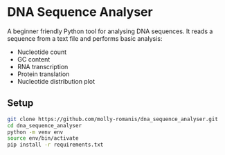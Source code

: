 # DNA Sequence Analyser

A beginner friendly Python tool for analysing DNA sequences. It reads a sequence from a text file and performs basic analysis:

- Nucleotide count
- GC content
- RNA transcription
- Protein translation
- Nucleotide distribution plot

## Setup

```bash
git clone https://github.com/molly-romanis/dna_sequence_analyser.git
cd dna_sequence_analyser
python -m venv env
source env/bin/activate
pip install -r requirements.txt
